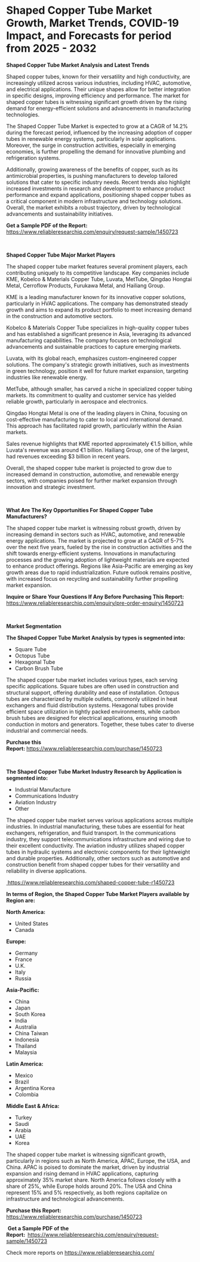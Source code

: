 <p><h1>Shaped Copper Tube Market Growth, Market Trends, COVID-19 Impact, and Forecasts for period from 2025 - 2032</h1></p><p><strong>Shaped Copper Tube Market Analysis and Latest Trends</strong></p>
<p><p>Shaped copper tubes, known for their versatility and high conductivity, are increasingly utilized across various industries, including HVAC, automotive, and electrical applications. Their unique shapes allow for better integration in specific designs, improving efficiency and performance. The market for shaped copper tubes is witnessing significant growth driven by the rising demand for energy-efficient solutions and advancements in manufacturing technologies.</p><p>The Shaped Copper Tube Market is expected to grow at a CAGR of 14.2% during the forecast period, influenced by the increasing adoption of copper tubes in renewable energy systems, particularly in solar applications. Moreover, the surge in construction activities, especially in emerging economies, is further propelling the demand for innovative plumbing and refrigeration systems. </p><p>Additionally, growing awareness of the benefits of copper, such as its antimicrobial properties, is pushing manufacturers to develop tailored solutions that cater to specific industry needs. Recent trends also highlight increased investments in research and development to enhance product performance and expand applications, positioning shaped copper tubes as a critical component in modern infrastructure and technology solutions. Overall, the market exhibits a robust trajectory, driven by technological advancements and sustainability initiatives.</p></p>
<p><strong>Get a Sample PDF of the Report:&nbsp;</strong> <a href="https://www.reliableresearchiq.com/enquiry/request-sample/1450723?utm_campaign=2731&utm_medium=2&utm_source=Github&utm_content=ia&utm_term=11042025&utm_id=shaped-copper-tube">https://www.reliableresearchiq.com/enquiry/request-sample/1450723</a></p>
<p>&nbsp;</p>
<p><strong>Shaped Copper Tube Major Market Players</strong></p>
<p><p>The shaped copper tube market features several prominent players, each contributing uniquely to its competitive landscape. Key companies include KME, Kobelco & Materials Copper Tube, Luvata, MetTube, Qingdao Hongtai Metal, Cerroflow Products, Furukawa Metal, and Hailiang Group.</p><p>KME is a leading manufacturer known for its innovative copper solutions, particularly in HVAC applications. The company has demonstrated steady growth and aims to expand its product portfolio to meet increasing demand in the construction and automotive sectors.</p><p>Kobelco & Materials Copper Tube specializes in high-quality copper tubes and has established a significant presence in Asia, leveraging its advanced manufacturing capabilities. The company focuses on technological advancements and sustainable practices to capture emerging markets.</p><p>Luvata, with its global reach, emphasizes custom-engineered copper solutions. The company's strategic growth initiatives, such as investments in green technology, position it well for future market expansion, targeting industries like renewable energy.</p><p>MetTube, although smaller, has carved a niche in specialized copper tubing markets. Its commitment to quality and customer service has yielded reliable growth, particularly in aerospace and electronics.</p><p>Qingdao Hongtai Metal is one of the leading players in China, focusing on cost-effective manufacturing to cater to local and international demand. This approach has facilitated rapid growth, particularly within the Asian markets.</p><p>Sales revenue highlights that KME reported approximately €1.5 billion, while Luvata's revenue was around €1 billion. Hailiang Group, one of the largest, had revenues exceeding $3 billion in recent years.</p><p>Overall, the shaped copper tube market is projected to grow due to increased demand in construction, automotive, and renewable energy sectors, with companies poised for further market expansion through innovation and strategic investment.</p></p>
<p>&nbsp;</p>
<p><strong>What Are The Key Opportunities For Shaped Copper Tube Manufacturers?</strong></p>
<p><p>The shaped copper tube market is witnessing robust growth, driven by increasing demand in sectors such as HVAC, automotive, and renewable energy applications. The market is projected to grow at a CAGR of 5-7% over the next five years, fueled by the rise in construction activities and the shift towards energy-efficient systems. Innovations in manufacturing processes and the growing adoption of lightweight materials are expected to enhance product offerings. Regions like Asia-Pacific are emerging as key growth areas due to rapid industrialization. Future outlook remains positive, with increased focus on recycling and sustainability further propelling market expansion.</p></p>
<p><strong>Inquire or Share Your Questions If Any Before Purchasing This Report:</strong> <a href="https://www.reliableresearchiq.com/enquiry/pre-order-enquiry/1450723?utm_campaign=2731&utm_medium=2&utm_source=Github&utm_content=ia&utm_term=11042025&utm_id=shaped-copper-tube">https://www.reliableresearchiq.com/enquiry/pre-order-enquiry/1450723</a></p>
<p>&nbsp;</p>
<p><strong>Market Segmentation</strong></p>
<p><strong>The Shaped Copper Tube Market Analysis by types is segmented into:</strong></p>
<p><ul><li>Square Tube</li><li>Octopus Tube</li><li>Hexagonal Tube</li><li>Carbon Brush Tube</li></ul></p>
<p><p>The shaped copper tube market includes various types, each serving specific applications. Square tubes are often used in construction and structural support, offering durability and ease of installation. Octopus tubes are characterized by multiple outlets, commonly utilized in heat exchangers and fluid distribution systems. Hexagonal tubes provide efficient space utilization in tightly packed environments, while carbon brush tubes are designed for electrical applications, ensuring smooth conduction in motors and generators. Together, these tubes cater to diverse industrial and commercial needs.</p></p>
<p><strong>Purchase this Report:&nbsp;</strong><a href="https://www.reliableresearchiq.com/purchase/1450723?utm_campaign=2731&utm_medium=2&utm_source=Github&utm_content=ia&utm_term=11042025&utm_id=shaped-copper-tube">https://www.reliableresearchiq.com/purchase/1450723</a></p>
<p>&nbsp;</p>
<p><strong>The Shaped Copper Tube Market Industry Research by Application is segmented into:</strong></p>
<p><ul><li>Industrial Manufacture</li><li>Communications Industry</li><li>Aviation Industry</li><li>Other</li></ul></p>
<p><p>The shaped copper tube market serves various applications across multiple industries. In industrial manufacturing, these tubes are essential for heat exchangers, refrigeration, and fluid transport. In the communications industry, they support telecommunications infrastructure and wiring due to their excellent conductivity. The aviation industry utilizes shaped copper tubes in hydraulic systems and electronic components for their lightweight and durable properties. Additionally, other sectors such as automotive and construction benefit from shaped copper tubes for their versatility and reliability in diverse applications.</p></p>
<p><a href="https://www.reliableresearchiq.com/shaped-copper-tube-r1450723?utm_campaign=2731&utm_medium=2&utm_source=Github&utm_content=ia&utm_term=11042025&utm_id=shaped-copper-tube">&nbsp;https://www.reliableresearchiq.com/shaped-copper-tube-r1450723</a></p>
<p><strong>In terms of Region, the Shaped Copper Tube Market Players available by Region are:</strong></p>
<p>
    <p> <strong> North America: </strong>
        <ul>
            <li>United States</li>
            <li>Canada</li>
        </ul>
        </p> 
    <p> <strong> Europe: </strong>
        <ul>
            <li>Germany</li>
            <li>France</li>
            <li>U.K.</li>
            <li>Italy</li>
            <li>Russia</li>
        </ul>
        </p> 
    <p> <strong> Asia-Pacific: </strong>
        <ul>
            <li>China</li>
            <li>Japan</li>
            <li>South Korea</li>
            <li>India</li>
            <li>Australia</li>
            <li>China Taiwan</li>
            <li>Indonesia</li>
            <li>Thailand</li>
            <li>Malaysia</li>
        </ul>
        </p> 
    <p> <strong> Latin America: </strong>
        <ul>
            <li>Mexico</li>
            <li>Brazil</li>
            <li>Argentina Korea</li>
            <li>Colombia</li>
        </ul>
        </p> 
    <p> <strong> Middle East & Africa: </strong>
        <ul>
            <li>Turkey</li>
            <li>Saudi</li>
            <li>Arabia</li>
            <li>UAE</li>
            <li>Korea</li>
        </ul>
    </p>
    </p>
<p><p>The shaped copper tube market is witnessing significant growth, particularly in regions such as North America, APAC, Europe, the USA, and China. APAC is poised to dominate the market, driven by industrial expansion and rising demand in HVAC applications, capturing approximately 35% market share. North America follows closely with a share of 25%, while Europe holds around 20%. The USA and China represent 15% and 5% respectively, as both regions capitalize on infrastructure and technological advancements.</p></p>
<p><strong>Purchase this Report: </strong><a href="https://www.reliableresearchiq.com/purchase/1450723?utm_campaign=2731&utm_medium=2&utm_source=Github&utm_content=ia&utm_term=11042025&utm_id=shaped-copper-tube">https://www.reliableresearchiq.com/purchase/1450723</a></p>
<p>&nbsp;<strong>Get a Sample PDF of the Report:&nbsp;&nbsp;</strong><a href="https://www.reliableresearchiq.com/enquiry/request-sample/1450723?utm_campaign=2731&utm_medium=2&utm_source=Github&utm_content=ia&utm_term=11042025&utm_id=shaped-copper-tube">https://www.reliableresearchiq.com/enquiry/request-sample/1450723</a></p>
<p><strong></strong></p>
<p>Check more reports on <a href="https://www.reliableresearchiq.com/?utm_campaign=2731&utm_medium=2&utm_source=Github&utm_content=ia&utm_term=11042025&utm_id=shaped-copper-tube">https://www.reliableresearchiq.com/</a></p>